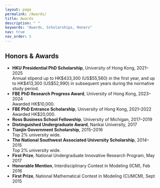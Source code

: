 ```yaml
---
layout: page
permalink: /Awards/
title: Awards
description: " "
keywords: "Awards, Scholarships, Honors"
nav: true
nav_order: 5
---
```


<!-- _pages/awards.md -->

<div class="awards">
  <h2>Honors & Awards</h2>
  <ul>
    <li><strong>HKU Presidential PhD Scholarship</strong>, University of Hong Kong, 2021–2025<br>
    Annual stipend up to HK$433,300 (US$55,560) in the first year, and up to HK$413,300 (US$52,990) in subsequent years during the normative study period.</li>
    <li><strong>FBE PhD Research Progress Award</strong>, University of Hong Kong, 2023–2024<br>
    Awarded HK$10,000.</li>
    <li><strong>FBE PhD Entrance Scholarship</strong>, University of Hong Kong, 2021–2022<br>
    Awarded HK$20,000.</li>
    <li><strong>Ross Business School Fellowship</strong>, University of Michigan, 2017–2019</li>
    <li><strong>Distinguished Undergraduate Award</strong>, Nankai University, 2017</li>
    <li><strong>Tianjin Government Scholarship</strong>, 2015–2016<br>
    Top 2% university wide.</li>
    <li><strong>The National Southwest Associated University Scholarship</strong>, 2014–2015<br>
    Top 2% university wide.</li>
    <li><strong>First Prize</strong>, National Undergraduate Innovative Research Program, May 2017</li>
    <li><strong>Honorable Mention</strong>, Interdisciplinary Contest in Modeling (ICM), Feb 2016</li>
    <li><strong>First Prize</strong>, National Mathematical Contest in Modeling (CUMCM), Sept 2015</li>
  </ul>
</div>
